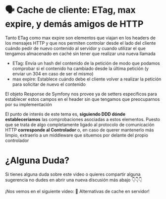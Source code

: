 🗣️ Cache de cliente: ETag, max expire, y demás amigos de HTTP
==============================================================

Tanto ETag como max expire son elementos que viajan en los headers de los mensajes HTTP y que nos permiten controlar desde el lado del cliente cuándo pedir de nuevo contenido al servidor y cuando utilizar el que tengamos almacenado en caché sin tener que realizar una nueva llamada

*   ETag: Envía un hash del contenido de la petición de modo que podamos comprobar si el contenido ha cambiado desde la última petición (y enviar un 304 en caso de ser el mismo)
*   max expire: Establece cuándo debe el cliente volver a realizar la petición para solicitar de nuevo el contenido

El objeto Response de Symfony nos provee ya de setters específicos para establecer estos campos en el header sin que tengamos que preocuparnos por su implementación

El punto de interés de este tema es, **siguiendo DDD dónde estableceríamos** las comprobaciones asociadas a estos elementos. Puesto que se trata de algo completamente ligado al protocolo de comunicación HTTP **corresponde al Controlador** o, en caso de querer mantenerlo más limpio, extraerlo a un middleware que situemos por delante del propio controlador

¿Alguna Duda?
=============

Si tienes alguna duda sobre este video o quieres compartir alguna sugerencia no dudes en abrir una nueva discusión más abajo 👇👇👇

¡Nos vemos en el siguiente video: 🦐 Alternativas de cache en servidor!